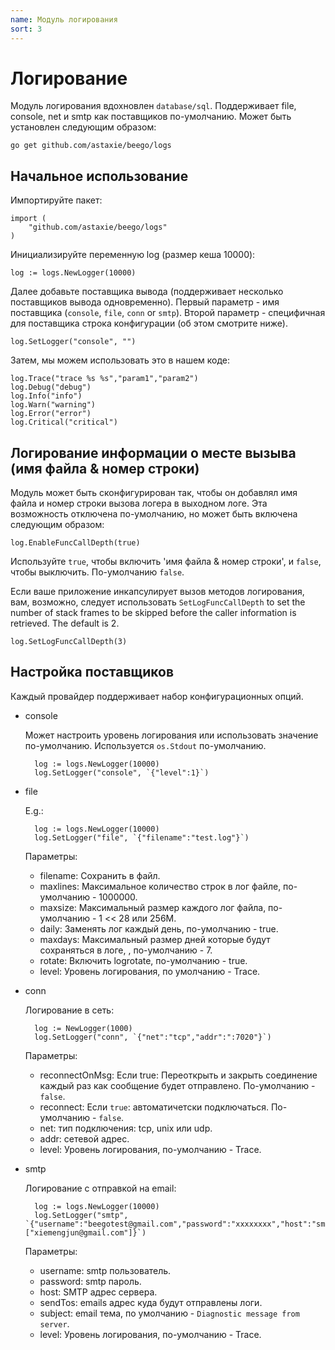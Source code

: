 ```yaml
---
name: Модуль логирования
sort: 3
---
```


# Логирование

Модуль логирования вдохновлен `database/sql`. Поддерживает file, console, net и smtp как поставщиков по-умолчанию. Может быть установлен следующим образом:

	go get github.com/astaxie/beego/logs

## Начальное использование

Импортируйте пакет:

	import (
		"github.com/astaxie/beego/logs"
	)

Инициализируйте переменную log (размер кеша 10000):

	log := logs.NewLogger(10000)

Далее добавьте поставщика вывода (поддерживает несколько поставщиков вывода одновременно). Первый параметр - имя поставщика (`console`, `file`, `conn` or `smtp`). Второй параметр - специфичная для поставщика строка конфигурации (об этом смотрите ниже).

	log.SetLogger("console", "")

Затем, мы можем использовать это в нашем коде:

	log.Trace("trace %s %s","param1","param2")
	log.Debug("debug")
	log.Info("info")
	log.Warn("warning")
	log.Error("error")
	log.Critical("critical")

## Логирование информации о месте вызыва (имя файла & номер строки)

Модуль может быть сконфигурирован так, чтобы он добавлял имя файла и номер строки вызова логера в выходном логе. Эта возможность отключена по-умолчанию, но может быть включена следующим образом:

	log.EnableFuncCallDepth(true)

Используйте `true`, чтобы включить 'имя файла & номер строки', и `false`, чтобы выключить. По-умолчанию `false`.

Если ваше приложение инкапсулирует вызов методов логирования, вам, возможно, следует использовать `SetLogFuncCallDepth` to set the number of stack frames to be skipped before the caller information is retrieved. The default is 2.

	log.SetLogFuncCallDepth(3)

## Настройка поставщиков

Каждый провайдер поддерживает набор конфигурационных опций.

- console

	Может настроить уровень логирования или использовать значение по-умолчанию. Используется `os.Stdout` по-умолчанию.

		log := logs.NewLogger(10000)
		log.SetLogger("console", `{"level":1}`)

- file

	E.g.:

		log := logs.NewLogger(10000)
		log.SetLogger("file", `{"filename":"test.log"}`)

	Параметры:
	- filename: Сохранить в файл.
	- maxlines: Максимальное количество строк в лог файле, по-умолчанию - 1000000.
	- maxsize: Максимальный размер каждого лог файла, по-умолчанию - 1 << 28 или 256M.
	- daily: Заменять лог каждый день, по-умолчанию - true.
	- maxdays: Максимальный размер дней которые будут сохраняться в логе, , по-умолчанию - 7.
	- rotate: Включить logrotate, по-умолчанию - true.
	- level: Уровень логирования, по умолчанию - Trace.

- conn

	Логирование в сеть:

		log := NewLogger(1000)
		log.SetLogger("conn", `{"net":"tcp","addr":":7020"}`)

	Параметры:
	- reconnectOnMsg: Если true: Переоткрыть и закрыть соединение каждый раз как сообщение будет отправлено. По-умолчанию - `false`.
	- reconnect: Если `true`: автоматичетски подключаться.  По-умолчанию - `false`.
	- net: тип подключения: tcp, unix или udp.
	- addr: сетевой адрес.
	- level: Уровень логирования, по-умолчанию - Trace.

- smtp

	Логирование c отправкой на email:

		log := logs.NewLogger(10000)
		log.SetLogger("smtp", `{"username":"beegotest@gmail.com","password":"xxxxxxxx","host":"smtp.gmail.com:587","sendTos":["xiemengjun@gmail.com"]}`)

	Параметры:
	- username: smtp пользователь.
	- password: smtp пароль.
	- host: SMTP адрес сервера.
	- sendTos: emails адрес куда будут отправлены логи.
	- subject: email тема, по умолчанию - `Diagnostic message from server`.
	- level: Уровень логирования, по-умолчанию - Trace.
